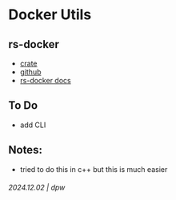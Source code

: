 # Docker Utils

## rs-docker

* [crate](https://crates.io/crates/rs-docker)
* [github](https://github.com/dpouris/rs-docker)
* [rs-docker docs](https://docs.rs/rs-docker/latest/rs_docker/)


## To Do

* add CLI

## Notes:

* tried to do this in c++ but this is much easier

######  2024.12.02 | dpw
